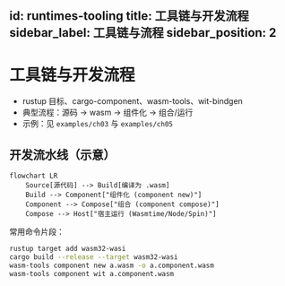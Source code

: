 id: runtimes-tooling
title: 工具链与开发流程
sidebar_label: 工具链与流程
sidebar_position: 2
---

# 工具链与开发流程

- rustup 目标、cargo-component、wasm-tools、wit-bindgen
- 典型流程：源码 → wasm → 组件化 → 组合/运行
- 示例：见 `examples/ch03` 与 `examples/ch05`

## 开发流水线（示意）

```mermaid
flowchart LR
	Source[源代码] --> Build[编译为 .wasm]
	Build --> Component["组件化 (component new)"]
	Component --> Compose["组合 (component compose)"]
	Compose --> Host["宿主运行 (Wasmtime/Node/Spin)"]
```

常用命令片段：

```bash
rustup target add wasm32-wasi
cargo build --release --target wasm32-wasi
wasm-tools component new a.wasm -o a.component.wasm
wasm-tools component wit a.component.wasm
```
